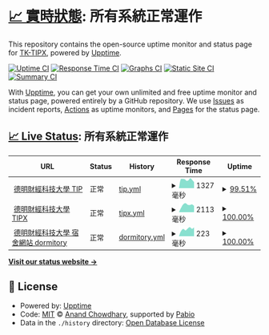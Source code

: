 # [📈 實時狀態](https://TK-TIPX.github.io/upptime): <!--live status--> **所有系統正常運作**

This repository contains the open-source uptime monitor and status page for [TK-TIPX](https://TK-TIPX.github.io/upptime), powered by [Upptime](https://github.com/upptime/upptime).

[![Uptime CI](https://github.com/TK-TIPX/upptime/workflows/Uptime%20CI/badge.svg)](https://github.com/TK-TIPX/upptime/actions?query=workflow%3A%22Uptime+CI%22)
[![Response Time CI](https://github.com/TK-TIPX/upptime/workflows/Response%20Time%20CI/badge.svg)](https://github.com/TK-TIPX/upptime/actions?query=workflow%3A%22Response+Time+CI%22)
[![Graphs CI](https://github.com/TK-TIPX/upptime/workflows/Graphs%20CI/badge.svg)](https://github.com/TK-TIPX/upptime/actions?query=workflow%3A%22Graphs+CI%22)
[![Static Site CI](https://github.com/TK-TIPX/upptime/workflows/Static%20Site%20CI/badge.svg)](https://github.com/TK-TIPX/upptime/actions?query=workflow%3A%22Static+Site+CI%22)
[![Summary CI](https://github.com/TK-TIPX/upptime/workflows/Summary%20CI/badge.svg)](https://github.com/TK-TIPX/upptime/actions?query=workflow%3A%22Summary+CI%22)

With [Upptime](https://upptime.js.org), you can get your own unlimited and free uptime monitor and status page, powered entirely by a GitHub repository. We use [Issues](https://github.com/TK-TIPX/upptime/issues) as incident reports, [Actions](https://github.com/TK-TIPX/upptime/actions) as uptime monitors, and [Pages](https://TK-TIPX.github.io/upptime) for the status page.

## [📈 Live Status](https://demo.upptime.js.org): <!--live status--> **所有系統正常運作**

<!--start: status pages-->
<!-- This summary is generated by Upptime (https://github.com/upptime/upptime) -->
<!-- Do not edit this manually, your changes will be overwritten -->
<!-- prettier-ignore -->
| URL | Status | History | Response Time | Uptime |
| --- | ------ | ------- | ------------- | ------ |
| <img alt="" src="https://icons.duckduckgo.com/ip3/netinfo.takming.edu.tw.ico" height="13"> [德明財經科技大學 TIP](https://netinfo.takming.edu.tw/tip) | 正常 | [tip.yml](https://github.com/TK-TIPX/upptime/commits/HEAD/history/tip.yml) | <details><summary><img alt="Response time graph" src="./graphs/tip/response-time-week.png" height="20"> 1327毫秒</summary><br><a href="https://TK-TIPX.github.io/upptime/history/tip"><img alt="Response time 1337" src="https://img.shields.io/endpoint?url=https%3A%2F%2Fraw.githubusercontent.com%2FTK-TIPX%2Fupptime%2FHEAD%2Fapi%2Ftip%2Fresponse-time.json"></a><br><a href="https://TK-TIPX.github.io/upptime/history/tip"><img alt="24-hour response time 1581" src="https://img.shields.io/endpoint?url=https%3A%2F%2Fraw.githubusercontent.com%2FTK-TIPX%2Fupptime%2FHEAD%2Fapi%2Ftip%2Fresponse-time-day.json"></a><br><a href="https://TK-TIPX.github.io/upptime/history/tip"><img alt="7-day response time 1327" src="https://img.shields.io/endpoint?url=https%3A%2F%2Fraw.githubusercontent.com%2FTK-TIPX%2Fupptime%2FHEAD%2Fapi%2Ftip%2Fresponse-time-week.json"></a><br><a href="https://TK-TIPX.github.io/upptime/history/tip"><img alt="30-day response time 1355" src="https://img.shields.io/endpoint?url=https%3A%2F%2Fraw.githubusercontent.com%2FTK-TIPX%2Fupptime%2FHEAD%2Fapi%2Ftip%2Fresponse-time-month.json"></a><br><a href="https://TK-TIPX.github.io/upptime/history/tip"><img alt="1-year response time 1338" src="https://img.shields.io/endpoint?url=https%3A%2F%2Fraw.githubusercontent.com%2FTK-TIPX%2Fupptime%2FHEAD%2Fapi%2Ftip%2Fresponse-time-year.json"></a></details> | <details><summary><a href="https://TK-TIPX.github.io/upptime/history/tip">99.51%</a></summary><a href="https://TK-TIPX.github.io/upptime/history/tip"><img alt="All-time uptime 99.45%" src="https://img.shields.io/endpoint?url=https%3A%2F%2Fraw.githubusercontent.com%2FTK-TIPX%2Fupptime%2FHEAD%2Fapi%2Ftip%2Fuptime.json"></a><br><a href="https://TK-TIPX.github.io/upptime/history/tip"><img alt="24-hour uptime 100.00%" src="https://img.shields.io/endpoint?url=https%3A%2F%2Fraw.githubusercontent.com%2FTK-TIPX%2Fupptime%2FHEAD%2Fapi%2Ftip%2Fuptime-day.json"></a><br><a href="https://TK-TIPX.github.io/upptime/history/tip"><img alt="7-day uptime 99.51%" src="https://img.shields.io/endpoint?url=https%3A%2F%2Fraw.githubusercontent.com%2FTK-TIPX%2Fupptime%2FHEAD%2Fapi%2Ftip%2Fuptime-week.json"></a><br><a href="https://TK-TIPX.github.io/upptime/history/tip"><img alt="30-day uptime 93.53%" src="https://img.shields.io/endpoint?url=https%3A%2F%2Fraw.githubusercontent.com%2FTK-TIPX%2Fupptime%2FHEAD%2Fapi%2Ftip%2Fuptime-month.json"></a><br><a href="https://TK-TIPX.github.io/upptime/history/tip"><img alt="1-year uptime 99.37%" src="https://img.shields.io/endpoint?url=https%3A%2F%2Fraw.githubusercontent.com%2FTK-TIPX%2Fupptime%2FHEAD%2Fapi%2Ftip%2Fuptime-year.json"></a></details>
| <img alt="" src="https://icons.duckduckgo.com/ip3/tipx.sao-x.com.ico" height="13"> [德明財經科技大學 TIPX](https://tipx.sao-x.com) | 正常 | [tipx.yml](https://github.com/TK-TIPX/upptime/commits/HEAD/history/tipx.yml) | <details><summary><img alt="Response time graph" src="./graphs/tipx/response-time-week.png" height="20"> 2113毫秒</summary><br><a href="https://TK-TIPX.github.io/upptime/history/tipx"><img alt="Response time 2302" src="https://img.shields.io/endpoint?url=https%3A%2F%2Fraw.githubusercontent.com%2FTK-TIPX%2Fupptime%2FHEAD%2Fapi%2Ftipx%2Fresponse-time.json"></a><br><a href="https://TK-TIPX.github.io/upptime/history/tipx"><img alt="24-hour response time 1340" src="https://img.shields.io/endpoint?url=https%3A%2F%2Fraw.githubusercontent.com%2FTK-TIPX%2Fupptime%2FHEAD%2Fapi%2Ftipx%2Fresponse-time-day.json"></a><br><a href="https://TK-TIPX.github.io/upptime/history/tipx"><img alt="7-day response time 2113" src="https://img.shields.io/endpoint?url=https%3A%2F%2Fraw.githubusercontent.com%2FTK-TIPX%2Fupptime%2FHEAD%2Fapi%2Ftipx%2Fresponse-time-week.json"></a><br><a href="https://TK-TIPX.github.io/upptime/history/tipx"><img alt="30-day response time 2030" src="https://img.shields.io/endpoint?url=https%3A%2F%2Fraw.githubusercontent.com%2FTK-TIPX%2Fupptime%2FHEAD%2Fapi%2Ftipx%2Fresponse-time-month.json"></a><br><a href="https://TK-TIPX.github.io/upptime/history/tipx"><img alt="1-year response time 2229" src="https://img.shields.io/endpoint?url=https%3A%2F%2Fraw.githubusercontent.com%2FTK-TIPX%2Fupptime%2FHEAD%2Fapi%2Ftipx%2Fresponse-time-year.json"></a></details> | <details><summary><a href="https://TK-TIPX.github.io/upptime/history/tipx">100.00%</a></summary><a href="https://TK-TIPX.github.io/upptime/history/tipx"><img alt="All-time uptime 99.87%" src="https://img.shields.io/endpoint?url=https%3A%2F%2Fraw.githubusercontent.com%2FTK-TIPX%2Fupptime%2FHEAD%2Fapi%2Ftipx%2Fuptime.json"></a><br><a href="https://TK-TIPX.github.io/upptime/history/tipx"><img alt="24-hour uptime 100.00%" src="https://img.shields.io/endpoint?url=https%3A%2F%2Fraw.githubusercontent.com%2FTK-TIPX%2Fupptime%2FHEAD%2Fapi%2Ftipx%2Fuptime-day.json"></a><br><a href="https://TK-TIPX.github.io/upptime/history/tipx"><img alt="7-day uptime 100.00%" src="https://img.shields.io/endpoint?url=https%3A%2F%2Fraw.githubusercontent.com%2FTK-TIPX%2Fupptime%2FHEAD%2Fapi%2Ftipx%2Fuptime-week.json"></a><br><a href="https://TK-TIPX.github.io/upptime/history/tipx"><img alt="30-day uptime 100.00%" src="https://img.shields.io/endpoint?url=https%3A%2F%2Fraw.githubusercontent.com%2FTK-TIPX%2Fupptime%2FHEAD%2Fapi%2Ftipx%2Fuptime-month.json"></a><br><a href="https://TK-TIPX.github.io/upptime/history/tipx"><img alt="1-year uptime 100.00%" src="https://img.shields.io/endpoint?url=https%3A%2F%2Fraw.githubusercontent.com%2FTK-TIPX%2Fupptime%2FHEAD%2Fapi%2Ftipx%2Fuptime-year.json"></a></details>
| <img alt="" src="https://icons.duckduckgo.com/ip3/takming.sao-x.com.ico" height="13"> [德明財經科技大學 宿舍網站 dormitory](https://takming.sao-x.com) | 正常 | [dormitory.yml](https://github.com/TK-TIPX/upptime/commits/HEAD/history/dormitory.yml) | <details><summary><img alt="Response time graph" src="./graphs/dormitory/response-time-week.png" height="20"> 223毫秒</summary><br><a href="https://TK-TIPX.github.io/upptime/history/dormitory"><img alt="Response time 187" src="https://img.shields.io/endpoint?url=https%3A%2F%2Fraw.githubusercontent.com%2FTK-TIPX%2Fupptime%2FHEAD%2Fapi%2Fdormitory%2Fresponse-time.json"></a><br><a href="https://TK-TIPX.github.io/upptime/history/dormitory"><img alt="24-hour response time 209" src="https://img.shields.io/endpoint?url=https%3A%2F%2Fraw.githubusercontent.com%2FTK-TIPX%2Fupptime%2FHEAD%2Fapi%2Fdormitory%2Fresponse-time-day.json"></a><br><a href="https://TK-TIPX.github.io/upptime/history/dormitory"><img alt="7-day response time 223" src="https://img.shields.io/endpoint?url=https%3A%2F%2Fraw.githubusercontent.com%2FTK-TIPX%2Fupptime%2FHEAD%2Fapi%2Fdormitory%2Fresponse-time-week.json"></a><br><a href="https://TK-TIPX.github.io/upptime/history/dormitory"><img alt="30-day response time 214" src="https://img.shields.io/endpoint?url=https%3A%2F%2Fraw.githubusercontent.com%2FTK-TIPX%2Fupptime%2FHEAD%2Fapi%2Fdormitory%2Fresponse-time-month.json"></a><br><a href="https://TK-TIPX.github.io/upptime/history/dormitory"><img alt="1-year response time 196" src="https://img.shields.io/endpoint?url=https%3A%2F%2Fraw.githubusercontent.com%2FTK-TIPX%2Fupptime%2FHEAD%2Fapi%2Fdormitory%2Fresponse-time-year.json"></a></details> | <details><summary><a href="https://TK-TIPX.github.io/upptime/history/dormitory">100.00%</a></summary><a href="https://TK-TIPX.github.io/upptime/history/dormitory"><img alt="All-time uptime 99.87%" src="https://img.shields.io/endpoint?url=https%3A%2F%2Fraw.githubusercontent.com%2FTK-TIPX%2Fupptime%2FHEAD%2Fapi%2Fdormitory%2Fuptime.json"></a><br><a href="https://TK-TIPX.github.io/upptime/history/dormitory"><img alt="24-hour uptime 100.00%" src="https://img.shields.io/endpoint?url=https%3A%2F%2Fraw.githubusercontent.com%2FTK-TIPX%2Fupptime%2FHEAD%2Fapi%2Fdormitory%2Fuptime-day.json"></a><br><a href="https://TK-TIPX.github.io/upptime/history/dormitory"><img alt="7-day uptime 100.00%" src="https://img.shields.io/endpoint?url=https%3A%2F%2Fraw.githubusercontent.com%2FTK-TIPX%2Fupptime%2FHEAD%2Fapi%2Fdormitory%2Fuptime-week.json"></a><br><a href="https://TK-TIPX.github.io/upptime/history/dormitory"><img alt="30-day uptime 100.00%" src="https://img.shields.io/endpoint?url=https%3A%2F%2Fraw.githubusercontent.com%2FTK-TIPX%2Fupptime%2FHEAD%2Fapi%2Fdormitory%2Fuptime-month.json"></a><br><a href="https://TK-TIPX.github.io/upptime/history/dormitory"><img alt="1-year uptime 100.00%" src="https://img.shields.io/endpoint?url=https%3A%2F%2Fraw.githubusercontent.com%2FTK-TIPX%2Fupptime%2FHEAD%2Fapi%2Fdormitory%2Fuptime-year.json"></a></details>

<!--end: status pages-->

[**Visit our status website →**](https://TK-TIPX.github.io/upptime)

## 📄 License

- Powered by: [Upptime](https://github.com/upptime/upptime)
- Code: [MIT](./LICENSE) © [Anand Chowdhary](https://anandchowdhary.com), supported by [Pabio](https://pabio.com)
- Data in the `./history` directory: [Open Database License](https://opendatacommons.org/licenses/odbl/1-0/)
